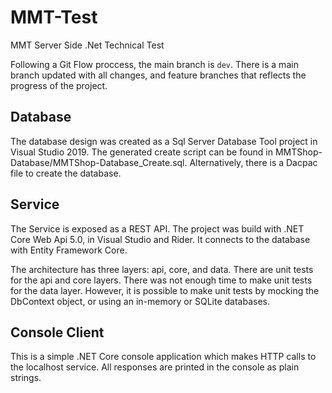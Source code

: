 # MMT-Test
MMT Server Side .Net Technical Test

Following a Git Flow proccess, the main branch is `dev`. There is a main branch updated with all changes, and feature branches that reflects the progress of the project.

## Database
The database design was created as a Sql Server Database Tool project in Visual Studio 2019.
The generated create script can be found in MMTShop-Database/MMTShop-Database_Create.sql. Alternatively, there is a Dacpac file to create the database.

## Service
The Service is exposed as a REST API. The project was build with .NET Core Web Api 5.0, in Visual Studio and Rider. It connects to the database with Entity Framework Core.

The architecture has three layers: api, core, and data. There are unit tests for the api and core layers. There was not enough time to make unit tests for the
data layer. However, it is possible to make unit tests by mocking the DbContext object, or using an in-memory or SQLite databases.


## Console Client
This is a simple .NET Core console application which makes HTTP calls to the localhost service. All responses are printed in the console as plain strings.